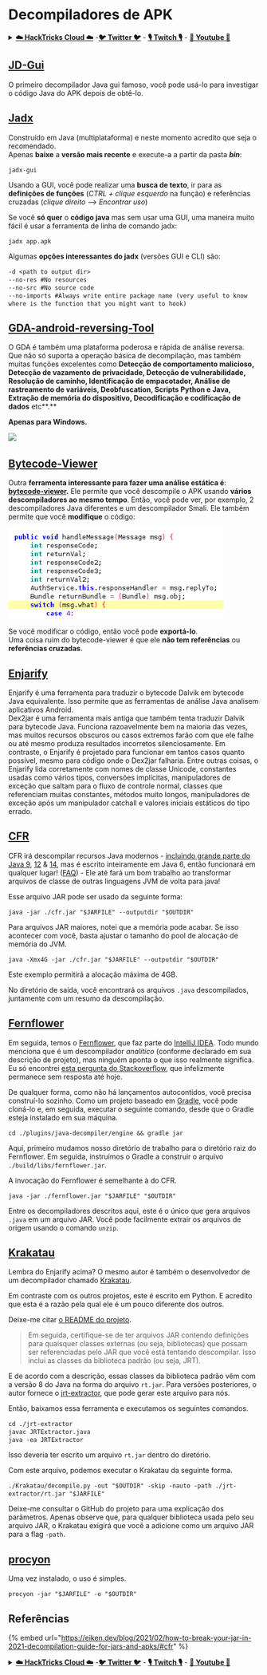 # Decompiladores de APK

<details>

<summary><a href="https://cloud.hacktricks.xyz/pentesting-cloud/pentesting-cloud-methodology"><strong>☁️ HackTricks Cloud ☁️</strong></a> -<a href="https://twitter.com/hacktricks_live"><strong>🐦 Twitter 🐦</strong></a> - <a href="https://www.twitch.tv/hacktricks_live/schedule"><strong>🎙️ Twitch 🎙️</strong></a> - <a href="https://www.youtube.com/@hacktricks_LIVE"><strong>🎥 Youtube 🎥</strong></a></summary>

* Você trabalha em uma **empresa de segurança cibernética**? Você quer ver sua **empresa anunciada no HackTricks**? ou você quer ter acesso à **última versão do PEASS ou baixar o HackTricks em PDF**? Confira os [**PLANOS DE ASSINATURA**](https://github.com/sponsors/carlospolop)!
* Descubra [**A Família PEASS**](https://opensea.io/collection/the-peass-family), nossa coleção exclusiva de [**NFTs**](https://opensea.io/collection/the-peass-family)
* Adquira o [**swag oficial do PEASS & HackTricks**](https://peass.creator-spring.com)
* **Junte-se ao** [**💬**](https://emojipedia.org/speech-balloon/) [**grupo do Discord**](https://discord.gg/hRep4RUj7f) ou ao [**grupo do telegram**](https://t.me/peass) ou **siga-me** no **Twitter** [**🐦**](https://github.com/carlospolop/hacktricks/tree/7af18b62b3bdc423e11444677a6a73d4043511e9/\[https:/emojipedia.org/bird/README.md)[**@carlospolopm**](https://twitter.com/hacktricks\_live)**.**
* **Compartilhe suas técnicas de hacking enviando PRs para o** [**repositório hacktricks**](https://github.com/carlospolop/hacktricks) **e para o** [**repositório hacktricks-cloud**](https://github.com/carlospolop/hacktricks-cloud).

</details>

## [JD-Gui](https://github.com/java-decompiler/jd-gui)

O primeiro decompilador Java gui famoso, você pode usá-lo para investigar o código Java do APK depois de obtê-lo.

## [Jadx](https://github.com/skylot/jadx)

Construído em Java (multiplataforma) e neste momento acredito que seja o recomendado.\
Apenas **baixe** a **versão mais recente** e execute-a a partir da pasta _**bin**_:
```
jadx-gui
```
Usando a GUI, você pode realizar uma **busca de texto**, ir para as **definições de funções** (_CTRL + clique esquerdo_ na função) e referências cruzadas (_clique direito_ --> _Encontrar uso_)

Se você **só quer** o **código java** mas sem usar uma GUI, uma maneira muito fácil é usar a ferramenta de linha de comando jadx:
```
jadx app.apk
```
Algumas **opções interessantes do jadx** (versões GUI e CLI) são:
```
-d <path to output dir>
--no-res #No resources
--no-src #No source code
--no-imports #Always write entire package name (very useful to know where is the function that you might want to hook)
```
## [GDA-android-reversing-Tool](https://github.com/charles2gan/GDA-android-reversing-Tool)

O GDA é também uma plataforma poderosa e rápida de análise reversa. Que não só suporta a operação básica de decompilação, mas também muitas funções excelentes como **Detecção de comportamento malicioso, Detecção de vazamento de privacidade, Detecção de vulnerabilidade, Resolução de caminho, Identificação de empacotador, Análise de rastreamento de variáveis, Deobfuscation, Scripts Python e Java, Extração de memória do dispositivo, Decodificação e codificação de dados** etc\*\*.\*\*

**Apenas para Windows.**

![](<../../.gitbook/assets/image (207) (1) (1).png>)

## [Bytecode-Viewer](https://github.com/Konloch/bytecode-viewer/releases)

Outra **ferramenta interessante para fazer uma análise estática é**: [**bytecode-viewer**](https://github.com/Konloch/bytecode-viewer/releases)**.** Ele permite que você descompile o APK usando **vários descompiladores ao mesmo tempo**. Então, você pode ver, por exemplo, 2 descompiladores Java diferentes e um descompilador Smali. Ele também permite que você **modifique** o código:

![](<../../.gitbook/assets/image (82).png>)

Se você modificar o código, então você pode **exportá-lo**.\
Uma coisa ruim do bytecode-viewer é que ele **não tem referências** ou **referências cruzadas**.

## [**Enjarify**](https://github.com/Storyyeller/enjarify)

Enjarify é uma ferramenta para traduzir o bytecode Dalvik em bytecode Java equivalente. Isso permite que as ferramentas de análise Java analisem aplicativos Android.\
Dex2jar é uma ferramenta mais antiga que também tenta traduzir Dalvik para bytecode Java. Funciona razoavelmente bem na maioria das vezes, mas muitos recursos obscuros ou casos extremos farão com que ele falhe ou até mesmo produza resultados incorretos silenciosamente. Em contraste, o Enjarify é projetado para funcionar em tantos casos quanto possível, mesmo para código onde o Dex2jar falharia. Entre outras coisas, o Enjarify lida corretamente com nomes de classe Unicode, constantes usadas como vários tipos, conversões implícitas, manipuladores de exceção que saltam para o fluxo de controle normal, classes que referenciam muitas constantes, métodos muito longos, manipuladores de exceção após um manipulador catchall e valores iniciais estáticos do tipo errado.

## [CFR](https://github.com/leibnitz27/cfr)

CFR irá descompilar recursos Java modernos - [incluindo grande parte do Java ](https://www.benf.org/other/cfr/java9observations.html)[9](https://github.com/leibnitz27/cfr/blob/master/java9stringconcat.html), [12](https://www.benf.org/other/cfr/switch\_expressions.html) & [14](https://www.benf.org/other/cfr/java14instanceof\_pattern), mas é escrito inteiramente em Java 6, então funcionará em qualquer lugar! ([FAQ](https://www.benf.org/other/cfr/faq.html)) - Ele até fará um bom trabalho ao transformar arquivos de classe de outras linguagens JVM de volta para java!

Esse arquivo JAR pode ser usado da seguinte forma:
```
java -jar ./cfr.jar "$JARFILE" --outputdir "$OUTDIR"
```
Para arquivos JAR maiores, notei que a memória pode acabar. Se isso acontecer com você, basta ajustar o tamanho do pool de alocação de memória do JVM.
```
java -Xmx4G -jar ./cfr.jar "$JARFILE" --outputdir "$OUTDIR"
```
Este exemplo permitirá a alocação máxima de 4GB.

No diretório de saída, você encontrará os arquivos `.java` descompilados, juntamente com um resumo da descompilação.

## [Fernflower](https://github.com/JetBrains/intellij-community/tree/master/plugins/java-decompiler/engine)

Em seguida, temos o [Fernflower](https://github.com/JetBrains/intellij-community/tree/master/plugins/java-decompiler/engine), que faz parte do [IntelliJ IDEA](https://www.jetbrains.com/idea/). Todo mundo menciona que é um descompilador _analítico_ (conforme declarado em sua descrição de projeto), mas ninguém aponta o que isso realmente significa. Eu só encontrei [esta pergunta do Stackoverflow](https://stackoverflow.com/q/62298929), que infelizmente permanece sem resposta até hoje.

De qualquer forma, como não há lançamentos autocontidos, você precisa construí-lo sozinho. Como um projeto baseado em [Gradle](https://gradle.org), você pode cloná-lo e, em seguida, executar o seguinte comando, desde que o Gradle esteja instalado em sua máquina.
```
cd ./plugins/java-decompiler/engine && gradle jar
```
Aqui, primeiro mudamos nosso diretório de trabalho para o diretório raiz do Fernflower. Em seguida, instruímos o Gradle a construir o arquivo `./build/libs/fernflower.jar`.

A invocação do Fernflower é semelhante à do CFR.
```
java -jar ./fernflower.jar "$JARFILE" "$OUTDIR"
```
Entre os decompiladores descritos aqui, este é o único que gera arquivos `.java` em um arquivo JAR. Você pode facilmente extrair os arquivos de origem usando o comando `unzip`.

## [Krakatau](https://github.com/Storyyeller/Krakatau)

Lembra do Enjarify acima? O mesmo autor é também o desenvolvedor de um decompilador chamado [Krakatau](https://github.com/Storyyeller/Krakatau).

Em contraste com os outros projetos, este é escrito em Python. E acredito que esta é a razão pela qual ele é um pouco diferente dos outros.

Deixe-me citar [o README do projeto](https://github.com/Storyyeller/Krakatau/blob/master/README.md).

> Em seguida, certifique-se de ter arquivos JAR contendo definições para quaisquer classes externas (ou seja, bibliotecas) que possam ser referenciadas pelo JAR que você está tentando descompilar. Isso inclui as classes da biblioteca padrão (ou seja, JRT).

E de acordo com a descrição, essas classes da biblioteca padrão vêm com a versão 8 do Java na forma do arquivo `rt.jar`. Para versões posteriores, o autor fornece o [jrt-extractor](https://github.com/Storyyeller/jrt-extractor), que pode gerar este arquivo para nós.

Então, baixamos essa ferramenta e executamos os seguintes comandos.
```
cd ./jrt-extractor
javac JRTExtractor.java
java -ea JRTExtractor
```
Isso deveria ter escrito um arquivo `rt.jar` dentro do diretório.

Com este arquivo, podemos executar o Krakatau da seguinte forma.
```
./Krakatau/decompile.py -out "$OUTDIR" -skip -nauto -path ./jrt-extractor/rt.jar "$JARFILE"
```
Deixe-me consultar o GitHub do projeto para uma explicação dos parâmetros. Apenas observe que, para qualquer biblioteca usada pelo seu arquivo JAR, o Krakatau exigirá que você a adicione como um arquivo JAR para a flag `-path`.

## [procyon](https://github.com/mstrobel/procyon)

Uma vez instalado, o uso é simples.
```
procyon -jar "$JARFILE" -o "$OUTDIR"
```
## Referências

{% embed url="https://eiken.dev/blog/2021/02/how-to-break-your-jar-in-2021-decompilation-guide-for-jars-and-apks/#cfr" %}

<details>

<summary><a href="https://cloud.hacktricks.xyz/pentesting-cloud/pentesting-cloud-methodology"><strong>☁️ HackTricks Cloud ☁️</strong></a> -<a href="https://twitter.com/hacktricks_live"><strong>🐦 Twitter 🐦</strong></a> - <a href="https://www.twitch.tv/hacktricks_live/schedule"><strong>🎙️ Twitch 🎙️</strong></a> - <a href="https://www.youtube.com/@hacktricks_LIVE"><strong>🎥 Youtube 🎥</strong></a></summary>

* Você trabalha em uma **empresa de segurança cibernética**? Você quer ver sua **empresa anunciada no HackTricks**? ou você quer ter acesso à **última versão do PEASS ou baixar o HackTricks em PDF**? Confira os [**PLANOS DE ASSINATURA**](https://github.com/sponsors/carlospolop)!
* Descubra [**A Família PEASS**](https://opensea.io/collection/the-peass-family), nossa coleção exclusiva de [**NFTs**](https://opensea.io/collection/the-peass-family)
* Adquira o [**swag oficial do PEASS & HackTricks**](https://peass.creator-spring.com)
* **Junte-se ao** [**💬**](https://emojipedia.org/speech-balloon/) [**grupo do Discord**](https://discord.gg/hRep4RUj7f) ou ao [**grupo do telegram**](https://t.me/peass) ou **siga-me** no **Twitter** [**🐦**](https://github.com/carlospolop/hacktricks/tree/7af18b62b3bdc423e11444677a6a73d4043511e9/\[https:/emojipedia.org/bird/README.md)[**@carlospolopm**](https://twitter.com/hacktricks\_live)**.**
* **Compartilhe suas técnicas de hacking enviando PRs para o** [**repositório hacktricks**](https://github.com/carlospolop/hacktricks) **e para o** [**repositório hacktricks-cloud**](https://github.com/carlospolop/hacktricks-cloud).

</details>
